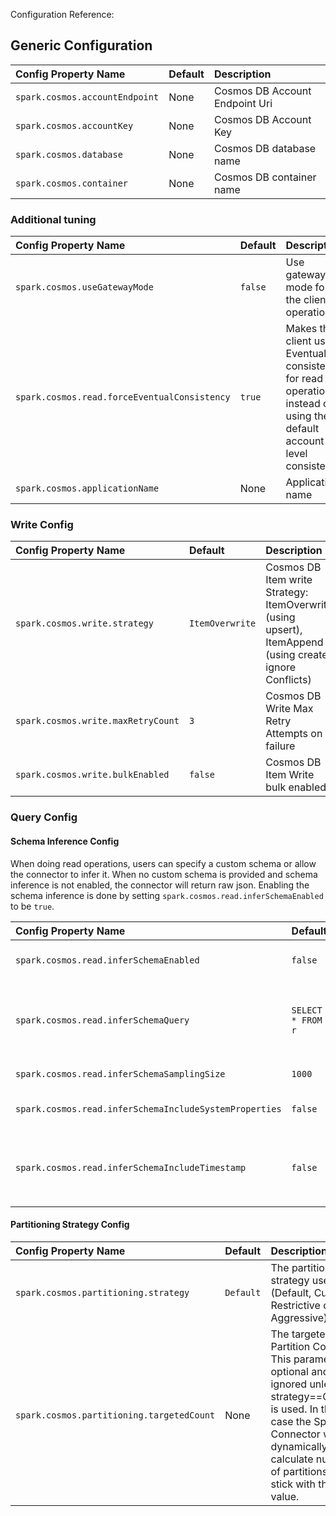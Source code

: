 Configuration Reference:


## Generic Configuration


| Config Property Name      | Default | Description |
| :---        |    :----   |         :--- | 
| `spark.cosmos.accountEndpoint`      | None   | Cosmos DB Account Endpoint Uri |
| `spark.cosmos.accountKey`      | None    | Cosmos DB Account Key  |
| `spark.cosmos.database`      | None    | Cosmos DB database name  |
| `spark.cosmos.container`      | None    | Cosmos DB container name  |


### Additional tuning



| Config Property Name      | Default | Description |
| :---        |    :----   |         :--- | 
| `spark.cosmos.useGatewayMode`      | `false`    | Use gateway mode for the client operations  |
| `spark.cosmos.read.forceEventualConsistency`  | `true`    | Makes the client use Eventual consistency for read operations instead of using the default account level consistency |
| `spark.cosmos.applicationName`      | None    | Application name  |


### Write Config


| Config Property Name      | Default | Description |
| :---        |    :----   |         :--- | 
| `spark.cosmos.write.strategy`      | `ItemOverwrite`    | Cosmos DB Item write Strategy: ItemOverwrite (using upsert), ItemAppend (using create, ignore Conflicts)  |
| `spark.cosmos.write.maxRetryCount`      | `3`    | Cosmos DB Write Max Retry Attempts on failure  |
| `spark.cosmos.write.bulkEnabled`      | `false`   | Cosmos DB Item Write bulk enabled |

### Query Config

#### Schema Inference Config

When doing read operations, users can specify a custom schema or allow the connector to infer it. When no custom schema is provided and schema inference is not enabled, the connector will return raw json.
Enabling the schema inference is done by setting `spark.cosmos.read.inferSchemaEnabled` to be `true`.

| Config Property Name      | Default | Description |
| :---        |    :----   |         :--- | 
| `spark.cosmos.read.inferSchemaEnabled`     | `false`    | Whether schema inference is enabled or should return raw json. We recommend to enable this option for query. |
| `spark.cosmos.read.inferSchemaQuery`      | `SELECT * FROM r`    | When schema inference is enabled, used as custom query to infer it. For example, if you store multiple entities with different schemas within a container and you want to ensure inference only looks at certain document types or you want to project only particular columns. |
| `spark.cosmos.read.inferSchemaSamplingSize`      | `1000`    | Sampling size to use when inferring schema and not using a query. |
| `spark.cosmos.read.inferSchemaIncludeSystemProperties`     | `false`    | When schema inference is enabled, whether the resulting schema will include all [Cosmos DB system properties](https://docs.microsoft.com/azure/cosmos-db/account-databases-containers-items#properties-of-an-item). |
| `spark.cosmos.read.inferSchemaIncludeTimestamp`     | `false`    | When schema inference is enabled, whether the resulting schema will include the document Timestamp (`_ts`). Not required if `spark.cosmos.read.inferSchemaIncludeSystemProperties` is enabled, as it will already include all system properties. |

#### Partitioning Strategy Config

| Config Property Name      | Default | Description |
| :---        |    :----   |         :--- | 
| `spark.cosmos.partitioning.strategy`     | `Default`    | The partitioning strategy used (Default, Custom, Restrictive or Aggressive) |
| `spark.cosmos.partitioning.targetedCount`      | None    | The targeted Partition Count. This parameter is optional and ignored unless strategy==Custom is used. In this case the Spark Connector won't dynamically calculate number of partitions but stick with this value.  |  |



[//]: # (//TODO: fabianm, moderakh add streaming config once ready)


